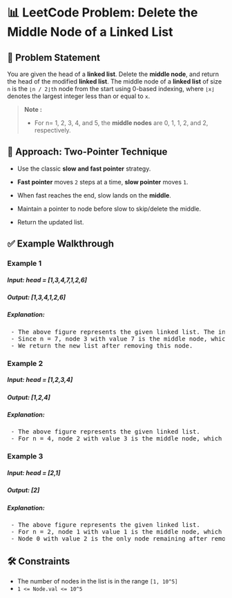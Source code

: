 # 📊 LeetCode Problem: Delete the Middle Node of a Linked List

## 🧩 Problem Statement

You are given the head of a **linked list**. Delete the **middle node**, and return the head of the modified **linked list**.
The middle node of a **linked list** of size `n` is the `⌊n / 2⌋th` node from the start using 0-based indexing, where `⌊x⌋` denotes the largest integer less than or equal to `x`.

> **Note :**
> - For n= 1, 2, 3, 4, and 5, the **middle nodes** are 0, 1, 1, 2, and 2, respectively.


## 🧠 Approach: Two-Pointer Technique

 - Use the classic **slow and fast pointer** strategy.

 - **Fast pointer** moves `2` steps at a time, **slow pointer** moves `1`.

 - When fast reaches the end, slow lands on the **middle**.

 - Maintain a pointer to node before slow to skip/delete the middle.

 - Return the updated list.



## ✅ Example Walkthrough

### Example 1

##### Input: head = [1,3,4,7,1,2,6]
##### Output: [1,3,4,1,2,6]

##### Explanation: 
<pre> - The above figure represents the given linked list. The indices of the nodes are written below.
 - Since n = 7, node 3 with value 7 is the middle node, which is marked in red.
 - We return the new list after removing this node.
</pre>

### Example 2

##### Input: head = [1,2,3,4]
##### Output: [1,2,4]

##### Explanation: 
<pre> - The above figure represents the given linked list.
 - For n = 4, node 2 with value 3 is the middle node, which is marked in red.
</pre>

### Example 3

##### Input: head = [2,1]
##### Output: [2]

##### Explanation: 
<pre> - The above figure represents the given linked list.
 - For n = 2, node 1 with value 1 is the middle node, which is marked in red.
 - Node 0 with value 2 is the only node remaining after removing node 1.
</pre>

## 🛠️ Constraints

- The number of nodes in the list is in the range `[1, 10^5]`
- `1 <= Node.val <= 10^5`
